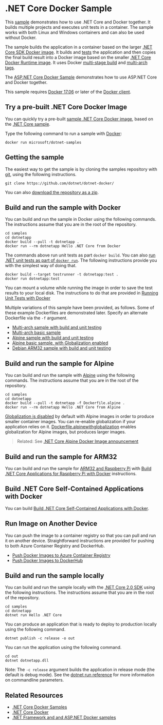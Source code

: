# .NET Core Docker Sample

This [sample](Dockerfile) demonstrates how to use .NET Core and Docker together. It builds multiple projects and executes unit tests in a container. The sample works with both Linux and Windows containers and can also be used without Docker.

The sample builds the application in a container based on the larger [.NET Core SDK Docker image](https://hub.docker.com/r/microsoft/dotnet/). It builds and [tests](dotnet-docker-unit-testing.md) the application and then copies the final build result into a Docker image based on the smaller [.NET Core Docker Runtime image](https://hub.docker.com/r/microsoft/dotnet/). It uses Docker [multi-stage build](https://github.com/dotnet/announcements/issues/18) and [multi-arch tags](https://github.com/dotnet/announcements/issues/14).

The [ASP.NET Core Docker Sample](../aspnetapp/README.md) demonstrates how to use ASP.NET Core and Docker together.

This sample requires [Docker 17.06](https://docs.docker.com/release-notes/docker-ce) or later of the [Docker client](https://www.docker.com/products/docker).

## Try a pre-built .NET Core Docker Image

You can quickly try a pre-built [sample .NET Core Docker image](https://hub.docker.com/r/microsoft/dotnet-samples/), based on the [.NET Core sample](dotnetapp/README.md).

Type the following command to run a sample with [Docker](https://www.docker.com/products/docker):

```console
docker run microsoft/dotnet-samples
```

## Getting the sample

The easiest way to get the sample is by cloning the samples repository with [git](https://git-scm.com/downloads), using the following instructions.

```console
git clone https://github.com/dotnet/dotnet-docker/
```

You can also [download the repository as a zip](https://github.com/dotnet/dotnet-docker/archive/master.zip).

## Build and run the sample with Docker

You can build and run the sample in Docker using the following commands. The instructions assume that you are in the root of the repository.

```console
cd samples
cd dotnetapp
docker build --pull -t dotnetapp .
docker run --rm dotnetapp Hello .NET Core from Docker
```

The commands above run unit tests as part `docker build`. You can also [run .NET unit tests as part of `docker run`](dotnet-docker-unit-testing.md). The following instructions provide you with the simplest way of doing that.

```console
docker build --target testrunner -t dotnetapp:test .
docker run dotnetapp:test
```

You can mount a volume while running the image in order to save the test results to your local disk. The instructions to do that are provided in [Running Unit Tests with Docker](dotnet-docker-unit-testing.md)

Multiple variations of this sample have been provided, as follows. Some of these example Dockerfiles are demonstrated later. Specify an alternate Dockerfile via the `-f` argument.

* [Multi-arch sample with build and unit testing](Dockerfile)
* [Multi-arch basic sample](Dockerfile.basic)
* [Alpine sample with build and unit testing](Dockerfile.alpine)
* [Alpine basic sample, with Globalization enabled](Dockerfile.alpinewithglobalization)
* [Debian ARM32 sample with build and unit testing](Dockerfile.arm32)

## Build and run the sample for Alpine

You can build and run the sample with [Alpine](https://hub.docker.com/_/alpine/) using the following commands. The instructions assume that you are in the root of the repository.

```console
cd samples
cd dotnetapp
docker build --pull -t dotnetapp -f Dockerfile.alpine .
docker run --rm dotnetapp Hello .NET Core from Alpine
```

[Globalization is disabled](https://github.com/dotnet/announcements/issues/20) by default with Alpine images in order to produce smaller container images. You can re-enable globalization if your application relies on it. [Dockerfile.alpinewithglobalization](Dockerfile.alpinewithglobalization) enables globalization for Alpine images, but produces larger images.

> Related: See [.NET Core Alpine Docker Image announcement](https://github.com/dotnet/dotnet-docker-nightly/issues/500)

## Build and run the sample for ARM32

You can build and run the sample for [ARM32 and Raspberry Pi](dotnet-docker-arm32.md) with [Build .NET Core Applications for Raspberry Pi with Docker](dotnet-docker-arm32.md) instructions.

## Build .NET Core Self-Contained Applications with Docker

You can build [Build .NET Core Self-Contained Applications with Docker](dotnet-docker-selfcontained.md).

## Run Image on Another Device

You can push the image to a container registry so that you can pull and run it on another device. Straightforward instructions are provided for pushing to both Azure Container Registry and DockerHub.

* [Push Docker Images to Azure Container Registry](push-image-to-acr.md)
* [Push Docker Images to DockerHub](push-image-to-dockerhub.md)

## Build and run the sample locally

You can build and run the sample locally with the [.NET Core 2.0 SDK](https://www.microsoft.com/net/download/core) using the following instructions. The instructions assume that you are in the root of the repository.

```console
cd samples
cd dotnetapp
dotnet run Hello .NET Core
```

You can produce an application that is ready to deploy to production locally using the following command.

```console
dotnet publish -c release -o out
```

You can run the application using the following command.

```console
cd out
dotnet dotnetapp.dll
```

Note: The `-c release` argument builds the application in release mode (the default is debug mode). See the [dotnet run reference](https://docs.microsoft.com/dotnet/core/tools/dotnet-run) for more information on commandline parameters.

## Related Resources

* [.NET Core Docker Samples](../README.md)
* [.NET Core Docker](../../README.md)
* [.NET Framework and and ASP.NET Docker samples](https://github.com/Microsoft/dotnet-framework-docker-samples)
